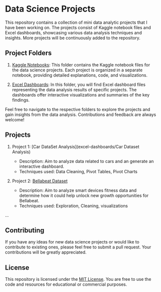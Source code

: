 # Data Science Projects

This repository contains a collection of mini data analytic projects that I have been working on. The projects consist of Kaggle notebook files and Excel dashboards, showcasing various data analysis techniques and insights. More projects will be continuously added to the repository.

## Project Folders

1. [Kaggle Notebooks](/kaggle-notebooks): This folder contains the Kaggle notebook files for the data science projects. Each project is organized in a separate notebook, providing detailed explanations, code, and visualizations.

2. [Excel Dashboards](/excel-dashboards): In this folder, you will find Excel dashboard files representing the data analysis results of specific projects. The dashboards offer interactive visualizations and summaries of the key findings.

Feel free to navigate to the respective folders to explore the projects and gain insights from the data analysis. Contributions and feedback are always welcome!

## Projects

1. Project 1: [Car DataSet Analysis](excel-dashboards/Car Dataset Analysis)
   - Description: Aim to analyze data related to cars and an generate an interactive dashboard.
   - Techniques used: Data Cleaning, Pivot Tables, Pivot Charts

2. Project 2: [Bellabeat Dataset](/kaggle-notebooks/bellabeat-dataset.ipynb)
   - Description: Aim to analyze smart devices fitness data and determine how it could help unlock new growth opportunities for Bellabeat.
   - Techniques used: Exploration, Cleaning, visualizations

...

## Contributing

If you have any ideas for new data science projects or would like to contribute to existing ones, please feel free to submit a pull request. Your contributions will be greatly appreciated.

## License

This repository is licensed under the [MIT License](LICENSE). You are free to use the code and resources for educational or commercial purposes.
